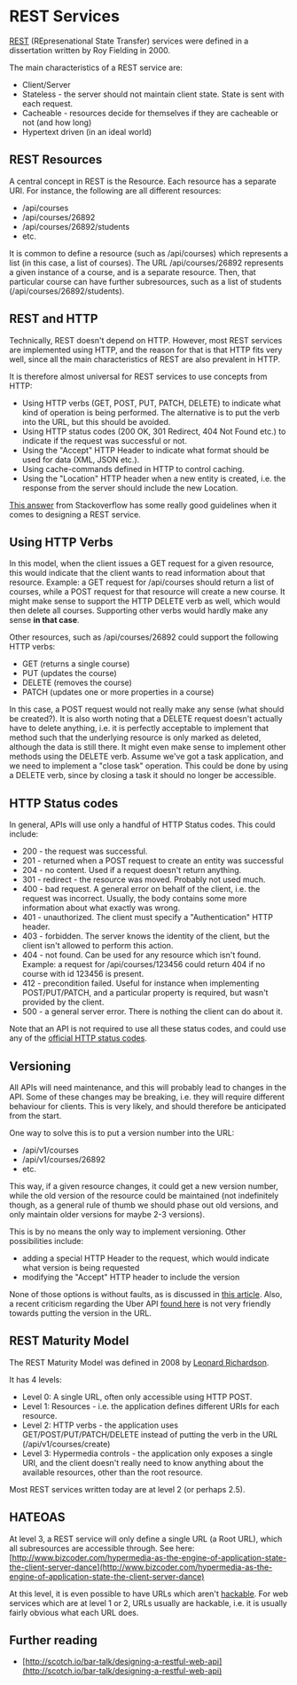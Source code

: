 # REST Services

[REST](http://en.wikipedia.org/wiki/Representational_state_transfer) (REpresenational State Transfer) services were defined in a dissertation written by Roy Fielding in 2000.

The main characteristics of a REST service are:

* Client/Server
* Stateless - the server should not maintain client state. State is sent with each request.
* Cacheable - resources decide for themselves if they are cacheable or not (and how long)
* Hypertext driven (in an ideal world)

## REST Resources ##

A central concept in REST is the Resource. Each resource has a separate URI. For instance, the following are all
different resources:

* /api/courses
* /api/courses/26892
* /api/courses/26892/students
* etc.

It is common to define a resource (such as /api/courses) which represents a list (in this case, a list of courses). The URL /api/courses/26892 represents a given instance of a course, and is a separate resource. Then, that particular course can have further subresources, such as a list of students (/api/courses/26892/students).

## REST and HTTP ##

Technically, REST doesn't depend on HTTP. However, most REST services are implemented using HTTP, and the reason for
that is that HTTP fits very well, since all the main characteristics of REST are also prevalent in HTTP.

It is therefore almost universal for REST services to use concepts from HTTP:

* Using HTTP verbs (GET, POST, PUT, PATCH, DELETE) to indicate what kind of operation is being performed. The alternative is to put the verb into the URL, but this should be avoided.
* Using HTTP status codes (200 OK, 301 Redirect, 404 Not Found etc.) to indicate if the request was successful or not.
* Using the "Accept" HTTP Header to indicate what format should be used for data (XML, JSON etc.).
* Using cache-commands defined in HTTP to control caching.
* Using the "Location" HTTP header when a new entity is created, i.e. the response from the server should include the new Location.

[This answer](http://stackoverflow.com/questions/1619152/how-to-create-rest-urls-without-verbs/1619677#1619677) from Stackoverflow has some really good guidelines when it comes to designing a REST service.

## Using HTTP Verbs ##

In this model, when the client issues a GET request for a given resource, this would indicate that the client wants
to read information about that resource. Example: a GET request for /api/courses should return a list of courses,
while a POST request for that resource will create a new course. It might make sense to support the HTTP DELETE verb
as well, which would then delete all courses. Supporting other verbs would hardly make any sense **in that case**.

Other resources, such as /api/courses/26892 could support the following HTTP verbs: 

* GET (returns a single course)
* PUT (updates the course)
* DELETE (removes the course)
* PATCH (updates one or more properties in a course)

In this case, a POST request would not really make any sense (what should be created?). It is also worth noting that 
a DELETE request doesn't actually have to delete anything, i.e. it is perfectly acceptable to implement that method
such that the underlying resource is only marked as deleted, although the data is still there. It might even make
sense to implement other methods using the DELETE verb. Assume we've got a task application, and we need to implement
a "close task" operation. This could be done by using a DELETE verb, since by closing a task it should no longer
be accessible.

## HTTP Status codes ##

In general, APIs will use only a handful of HTTP Status codes. This could include:

* 200 - the request was successful.
* 201 - returned when a POST request to create an entity was successful
* 204 - no content. Used if a request doesn't return anything.
* 301 - redirect - the resource was moved. Probably not used much.
* 400 - bad request. A general error on behalf of the client, i.e. the request was incorrect. Usually, the body contains some more information about what exactly was wrong.
* 401 - unauthorized. The client must specify a "Authentication" HTTP header.
* 403 - forbidden. The server knows the identity of the client, but the client isn't allowed to perform this action.
* 404 - not found. Can be used for any resource which isn't found. Example: a request for /api/courses/123456 could return 404 if no course with id 123456 is present.
* 412 - precondition failed. Useful for instance when implementing POST/PUT/PATCH, and a particular property is required, but wasn't provided by the client.
* 500 - a general server error. There is nothing the client can do about it.

Note that an API is not required to use all these status codes, and could use any of the [official HTTP status codes](http://en.wikipedia.org/wiki/List_of_HTTP_status_codes).

## Versioning ##

All APIs will need maintenance, and this will probably lead to changes in the API. Some of these changes may be
breaking, i.e. they will require different behaviour for clients. This is very likely, and should therefore be
anticipated from the start.

One way to solve this is to put a version number into the URL:

* /api/v1/courses
* /api/v1/courses/26892
* etc.

This way, if a given resource changes, it could get a new version number, while the old version of the resource
could be maintained (not indefinitely though, as a general rule of thumb we should phase out old versions, and only
maintain older versions for maybe 2-3 versions).

This is by no means the only way to implement versioning. Other possibilities include:

* adding a special HTTP Header to the request, which would indicate what version is being requested
* modifying the "Accept" HTTP header to include the version

None of those options is without faults, as is discussed in [this article](http://www.troyhunt.com/2014/02/your-api-versioning-is-wrong-which-is.html). Also, a recent
criticism regarding the Uber API [found here](http://www.bizcoder.com/a-drive-by-review-of-the-uber-api)
is not very friendly towards putting the version in the URL.

## REST Maturity Model ##

The REST Maturity Model was defined in 2008 by [Leonard Richardson](http://www.crummy.com/).

It has 4 levels:

* Level 0: A single URL, often only accessible using HTTP POST.
* Level 1: Resources - i.e. the application defines different URIs for each resource.
* Level 2: HTTP verbs - the application uses GET/POST/PUT/PATCH/DELETE instead of putting the verb in the URL (/api/v1/courses/create)
* Level 3: Hypermedia controls - the application only exposes a single URI, and the client doesn't really need to know anything about the available resources, other than the root resource.

Most REST services written today are at level 2 (or perhaps 2.5).

## HATEOAS ##

At level 3, a REST service will only define a single URL (a Root URL), which all subresources are accessible through.
See here: [http://www.bizcoder.com/hypermedia-as-the-engine-of-application-state-the-client-server-dance](http://www.bizcoder.com/hypermedia-as-the-engine-of-application-state-the-client-server-dance)

At this level, it is even possible to have URLs which aren't [hackable](http://blog.ploeh.dk/2013/05/01/rest-lesson-learned-avoid-hackable-urls/). For web services which are at
level 1 or 2, URLs usually are hackable, i.e. it is usually fairly obvious what each URL does.

## Further reading

* [http://scotch.io/bar-talk/designing-a-restful-web-api](http://scotch.io/bar-talk/designing-a-restful-web-api)
